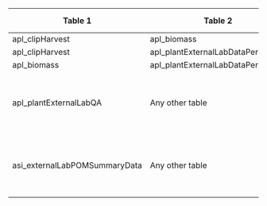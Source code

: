 |Table 1|Table 2|Join by field(s)|
|------------------------|------------------------|-------------------------------|
apl_clipHarvest|apl_biomass|fieldID
apl_clipHarvest|apl_plantExternalLabDataPerSample|sampleID
apl_biomass|apl_plantExternalLabDataPerSample|
apl_plantExternalLabQA|Any other table|Join not recommended. Data resolution does not match other tables.
asi_externalLabPOMSummaryData|Any other table|Join not recommended. Data resolution does not match other tables.
